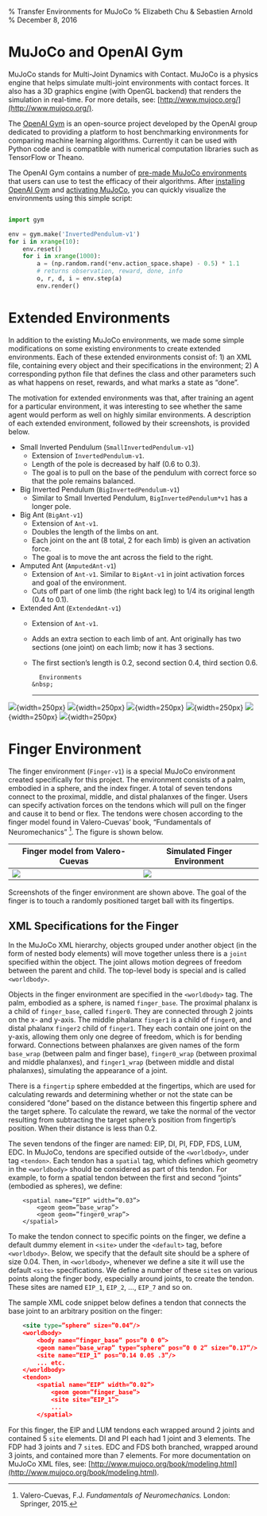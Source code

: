 % Transfer Environments for MuJoCo
% Elizabeth Chu & Sebastien Arnold
% December 8, 2016

# MuJoCo and OpenAI Gym

MuJoCo stands for Multi-Joint Dynamics with Contact. MuJoCo is a physics engine that helps simulate multi-joint environments with contact forces. It also has a 3D graphics engine (with OpenGL backend) that renders the simulation in real-time. For more details, see: [http://www.mujoco.org/](http://www.mujoco.org/).

The [OpenAI Gym](https://gym.openai.com/) is an open-source project developed by the OpenAI group dedicated to providing a platform to host benchmarking environments for comparing machine learning algorithms. Currently it can be used with Python code and is compatible with numerical computation libraries such as TensorFlow or Theano. 

The OpenAI Gym contains a number of [pre-made MuJoCo environments](https://gym.openai.com/envs#mujoco) that users can use to test the efficacy of their algorithms. After [installing OpenAI Gym](https://gym.openai.com/docs) and [activating MuJoCo](https://www.roboti.us/license.html), you can quickly visualize the environments using this simple script:


~~~python

import gym

env = gym.make('InvertedPendulum-v1')
for i in xrange(10):
    env.reset()
    for i in xrange(1000):
        a = (np.random.rand(*env.action_space.shape) - 0.5) * 1.1
        # returns observation, reward, done, info
        o, r, d, i = env.step(a)  
        env.render()
~~~

# Extended Environments
In addition to the existing MuJoCo environments, we made some simple modifications on some existing environments to create extended environments. Each of these extended environments consist of: 1) an XML file, containing every object and their specifications in the environment; 2) A corresponding python file that defines the class and other parameters such as what happens on reset, rewards, and what marks a state as “done”. 


The motivation for extended environments was that, after training an agent for a particular environment, it was interesting to see whether the same agent would perform as well on highly similar environments. A description of each extended environment, followed by their screenshots, is provided below.


*   Small Inverted Pendulum (`SmallInvertedPendulum-v1`)
    * Extension of `InvertedPendulum-v1`.
    * Length of the pole is decreased by half (0.6 to 0.3).
    * The goal is to pull on the base of the pendulum with correct force so that the pole remains balanced.
*   Big Inverted Pendulum (`BigInvertedPendulum-v1`)
    * Similar to Small Inverted Pendulum, `BigInvertedPendulum*v1` has a longer pole.
*   Big Ant (`BigAnt-v1`)
    * Extension of `Ant-v1`.
    * Doubles the length of the limbs on ant. 
    * Each joint on the ant (8 total, 2 for each limb) is given an activation force.
    * The goal is to move the ant across the field to the right.
*   Amputed Ant (`AmputedAnt-v1`)
    * Extension of `Ant-v1`. Similar to `BigAnt-v1` in joint activation forces and goal of the environment.
    * Cuts off part of one limb (the right back leg) to 1/4 its original length (0.4 to 0.1).
*   Extended Ant (`ExtendedAnt-v1`)
    * Extension of `Ant-v1`.
    * Adds an extra section to each limb of ant. Ant originally has two sections (one joint) on each limb; now it has 3 sections. 
    * The first section’s length is 0.2, second section 0.4, third section 0.6.

            Environments 	                                         &nbsp;
        -------------------	                                    ----------------
![](./figs/small_inverted_pendulum.png){width=250px} 	 ![](./figs/big_inverted_pendulum.png){width=250px}
![](./figs/big_ant.png){width=250px} 	                 ![](./figs/amputed_ant.png){width=250px}
![](./figs/extended_ant.png){width=250px} 	             ![](./figs/finger.png){width=250px}

# Finger Environment
The finger environment (`Finger-v1`) is a special MuJoCo environment created specifically for this project. The environment consists of a palm, embodied in a sphere, and the index finger. A total of seven tendons connect to the proximal, middle, and distal phalanxes of the finger. Users can specify activation forces on the tendons which will pull on the finger and cause it to bend or flex. The tendons were chosen according to the finger model found in Valero-Cuevas’ book, “Fundamentals of Neuromechanics” [^valero-cuevas]. The figure is shown below.

Finger model from Valero-Cuevas | Simulated Finger Environment
--------------------------------|------------------------------
![](./figs/finger_model.png) | ![](./figs/finger_solved.gif)

Screenshots of the finger environment are shown above. The goal of the finger is to touch a randomly positioned target ball with its fingertips. 

## XML Specifications for the Finger


In the MuJoCo XML hierarchy, objects grouped under another object (in the form of nested body elements) will move together unless there is a `joint` specified within the object. The joint allows motion degrees of freedom between the parent and child. The top-level body is special and is called `<worldbody>`. 


Objects in the finger environment are specified in the `<worldbody>` tag. The palm, embodied as a sphere, is named `finger_base`. The proximal phalanx is a child of `finger_base`, called `finger0`. They are connected through 2 joints on the x- and y-axis. The middle phalanx `finger1` is a child of `finger0`, and distal phalanx `finger2` child of `finger1`. They each contain one joint on the y-axis, allowing them only one degree of freedom, which is for bending forward. Connections between phalanxes are given names of the form `base_wrap` (between palm and finger base), `finger0_wrap` (between proximal and middle phalanxes), and `finger1_wrap` (between middle and distal phalanxes), simulating the appearance of a joint.


There is a `fingertip` sphere embedded at the fingertips, which are used for calculating rewards and determining whether or not the state can be considered “done” based on the distance between this fingertip sphere and the target sphere. To calculate the reward, we take the normal of the vector resulting from subtracting the target sphere’s position from fingertip’s position. When their distance is less than 0.2. 


The seven tendons of the finger are named: EIP, DI, PI, FDP, FDS, LUM, EDC. In MuJoCo, tendons are specified outside of the `<worldbody>`, under tag `<tendon>`. Each tendon has a `spatial` tag, which defines which geometry in the `<worldbody>` should be considered as part of this tendon. For example, to form a spatial tendon between the first and second “joints” (embodied as spheres), we define:


~~~
    <spatial name=”EIP” width=”0.03”>
        <geom geom=”base_wrap”>
        <geom geom=”finger0_wrap”>
    </spatial>
~~~

To make the tendon connect to specific points on the finger, we define a default dummy element in `<site>` under the `<default>` tag, before `<worldbody>`. Below, we specify that the default site should be a sphere of size 0.04. Then, in `<worldbody>`, whenever we define a site it will use the default `<site>` specifications. We define a number of these `site`s on various points along the finger body, especially around joints, to create the tendon. These sites are named `EIP_1`, `EIP_2`, ..., `EIP_7` and so on.


The sample XML code snippet below defines a tendon that connects the base joint to an arbitrary position on the finger:


~~~xml
    <site type=”sphere” size=”0.04”/>
    <worldbody>
        <body name=”finger_base” pos=”0 0 0”>
        <geom name=”base_wrap” type=”sphere” pos=”0 0 2” size=”0.17”/>
        <site name=”EIP_1” pos=”0.14 0.05 .3”/>
        ... etc.
    </worldbody>
    <tendon>
        <spatial name=”EIP” width=”0.02”>
            <geom geom=”finger_base”>
            <site site=”EIP_1”>
            ...
        </spatial>
~~~


For this finger, the EIP and LUM tendons each wrapped around 2 joints and contained 5 `site` elements. DI and PI each had 1 joint and 3 elements. The FDP had 3 joints and 7 `site`s. EDC and FDS both branched, wrapped around 3 joints, and contained more than 7 elements. For more documentation on MuJoCo XML files, see: [http://www.mujoco.org/book/modeling.html](http://www.mujoco.org/book/modeling.html). 


[^valero-cuevas]: Valero-Cuevas, F.J. *Fundamentals of Neuromechanics.*  London: Springer, 2015.

